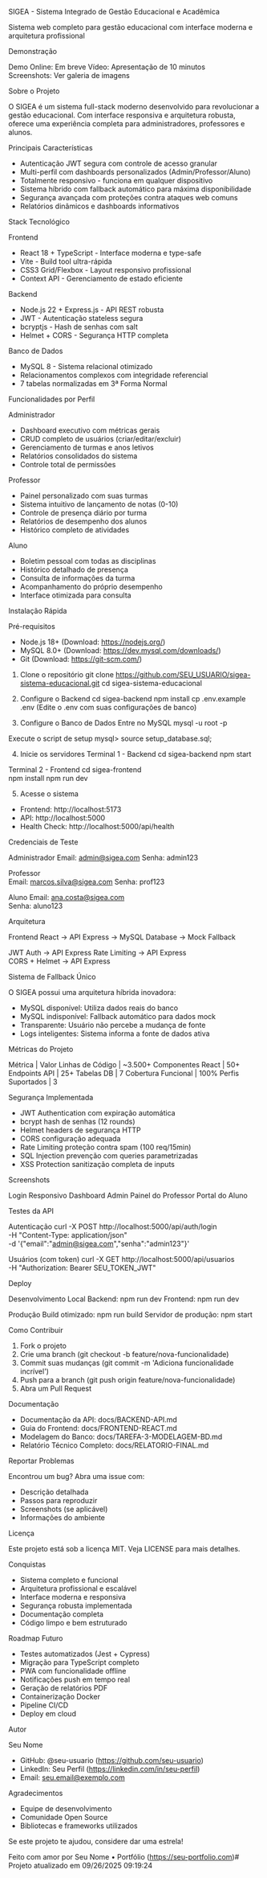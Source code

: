 SIGEA - Sistema Integrado de Gestão Educacional e Acadêmica

Sistema web completo para gestão educacional com interface moderna e arquitetura profissional

Demonstração

Demo Online: Em breve
Vídeo: Apresentação de 10 minutos  
Screenshots: Ver galeria de imagens

Sobre o Projeto

O SIGEA é um sistema full-stack moderno desenvolvido para revolucionar a gestão educacional. Com interface responsiva e arquitetura robusta, oferece uma experiência completa para administradores, professores e alunos.

Principais Características

- Autenticação JWT segura com controle de acesso granular
- Multi-perfil com dashboards personalizados (Admin/Professor/Aluno)
- Totalmente responsivo - funciona em qualquer dispositivo
- Sistema híbrido com fallback automático para máxima disponibilidade
- Segurança avançada com proteções contra ataques web comuns
- Relatórios dinâmicos e dashboards informativos

Stack Tecnológico

Frontend
- React 18 + TypeScript - Interface moderna e type-safe
- Vite - Build tool ultra-rápida
- CSS3 Grid/Flexbox - Layout responsivo profissional
- Context API - Gerenciamento de estado eficiente

Backend
- Node.js 22 + Express.js - API REST robusta
- JWT - Autenticação stateless segura
- bcryptjs - Hash de senhas com salt
- Helmet + CORS - Segurança HTTP completa

Banco de Dados
- MySQL 8 - Sistema relacional otimizado
- Relacionamentos complexos com integridade referencial
- 7 tabelas normalizadas em 3ª Forma Normal

Funcionalidades por Perfil

Administrador
- Dashboard executivo com métricas gerais
- CRUD completo de usuários (criar/editar/excluir)
- Gerenciamento de turmas e anos letivos
- Relatórios consolidados do sistema
- Controle total de permissões

Professor
- Painel personalizado com suas turmas
- Sistema intuitivo de lançamento de notas (0-10)
- Controle de presença diário por turma
- Relatórios de desempenho dos alunos
- Histórico completo de atividades

Aluno
- Boletim pessoal com todas as disciplinas
- Histórico detalhado de presença
- Consulta de informações da turma
- Acompanhamento do próprio desempenho
- Interface otimizada para consulta

Instalação Rápida

Pré-requisitos
- Node.js 18+ (Download: https://nodejs.org/)
- MySQL 8.0+ (Download: https://dev.mysql.com/downloads/)
- Git (Download: https://git-scm.com/)

1. Clone o repositório
git clone https://github.com/SEU_USUARIO/sigea-sistema-educacional.git
cd sigea-sistema-educacional

2. Configure o Backend
cd sigea-backend
npm install
cp .env.example .env
(Edite o .env com suas configurações de banco)

3. Configure o Banco de Dados
Entre no MySQL
mysql -u root -p

Execute o script de setup
mysql> source setup_database.sql;

4. Inicie os servidores
Terminal 1 - Backend
cd sigea-backend
npm start

Terminal 2 - Frontend
cd sigea-frontend  
npm install
npm run dev

5. Acesse o sistema
- Frontend: http://localhost:5173
- API: http://localhost:5000
- Health Check: http://localhost:5000/api/health

Credenciais de Teste

Administrador
Email: admin@sigea.com
Senha: admin123

Professor  
Email: marcos.silva@sigea.com
Senha: prof123

Aluno
Email: ana.costa@sigea.com  
Senha: aluno123

Arquitetura

Frontend React -> API Express -> MySQL Database
                          -> Mock Fallback
                          
JWT Auth -> API Express
Rate Limiting -> API Express  
CORS + Helmet -> API Express

Sistema de Fallback Único

O SIGEA possui uma arquitetura híbrida inovadora:

- MySQL disponível: Utiliza dados reais do banco
- MySQL indisponível: Fallback automático para dados mock
- Transparente: Usuário não percebe a mudança de fonte
- Logs inteligentes: Sistema informa a fonte de dados ativa

Métricas do Projeto

Métrica | Valor
Linhas de Código | ~3.500+
Componentes React | 50+
Endpoints API | 25+
Tabelas DB | 7
Cobertura Funcional | 100%
Perfis Suportados | 3

Segurança Implementada

- JWT Authentication com expiração automática
- bcrypt hash de senhas (12 rounds)
- Helmet headers de segurança HTTP
- CORS configuração adequada
- Rate Limiting proteção contra spam (100 req/15min)
- SQL Injection prevenção com queries parametrizadas
- XSS Protection sanitização completa de inputs

Screenshots

Login Responsivo
Dashboard Admin
Painel do Professor
Portal do Aluno

Testes da API

Autenticação
curl -X POST http://localhost:5000/api/auth/login \
  -H "Content-Type: application/json" \
  -d '{"email":"admin@sigea.com","senha":"admin123"}'

Usuários (com token)
curl -X GET http://localhost:5000/api/usuarios \
  -H "Authorization: Bearer SEU_TOKEN_JWT"

Deploy

Desenvolvimento Local
Backend: npm run dev
Frontend: npm run dev

Produção
Build otimizado: npm run build
Servidor de produção: npm start

Como Contribuir

1. Fork o projeto
2. Crie uma branch (git checkout -b feature/nova-funcionalidade)
3. Commit suas mudanças (git commit -m 'Adiciona funcionalidade incrível')
4. Push para a branch (git push origin feature/nova-funcionalidade)
5. Abra um Pull Request

Documentação

- Documentação da API: docs/BACKEND-API.md
- Guia do Frontend: docs/FRONTEND-REACT.md
- Modelagem do Banco: docs/TAREFA-3-MODELAGEM-BD.md
- Relatório Técnico Completo: docs/RELATORIO-FINAL.md

Reportar Problemas

Encontrou um bug? Abra uma issue com:
- Descrição detalhada
- Passos para reproduzir
- Screenshots (se aplicável)
- Informações do ambiente

Licença

Este projeto está sob a licença MIT. Veja LICENSE para mais detalhes.

Conquistas

- Sistema completo e funcional
- Arquitetura profissional e escalável
- Interface moderna e responsiva
- Segurança robusta implementada
- Documentação completa
- Código limpo e bem estruturado

Roadmap Futuro

- Testes automatizados (Jest + Cypress)
- Migração para TypeScript completo
- PWA com funcionalidade offline
- Notificações push em tempo real
- Geração de relatórios PDF
- Containerização Docker
- Pipeline CI/CD
- Deploy em cloud

Autor

Seu Nome
- GitHub: @seu-usuario (https://github.com/seu-usuario)
- LinkedIn: Seu Perfil (https://linkedin.com/in/seu-perfil)
- Email: seu.email@exemplo.com

Agradecimentos

- Equipe de desenvolvimento
- Comunidade Open Source
- Bibliotecas e frameworks utilizados

Se este projeto te ajudou, considere dar uma estrela!

Feito com amor por Seu Nome • Portfólio (https://seu-portfolio.com)#   P r o j e t o   a t u a l i z a d o   e m   0 9 / 2 6 / 2 0 2 5   0 9 : 1 9 : 2 4  
 